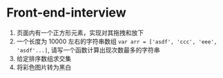 # Front-end-interview

1. 页面内有一个正方形元素，实现对其拖拽和放下
2. 一个长度为 10000 左右的字符串数组 `var arr = ['asdf', 'ccc', 'eee', 'asdf'...]`, 请写一个函数计算出现次数最多的字符串
3. 给定排序数组求交集
4. 将彩色图片转为黑白
